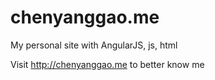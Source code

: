 chenyanggao.me
============

My personal site with AngularJS, js, html

Visit http://chenyanggao.me to better know me
